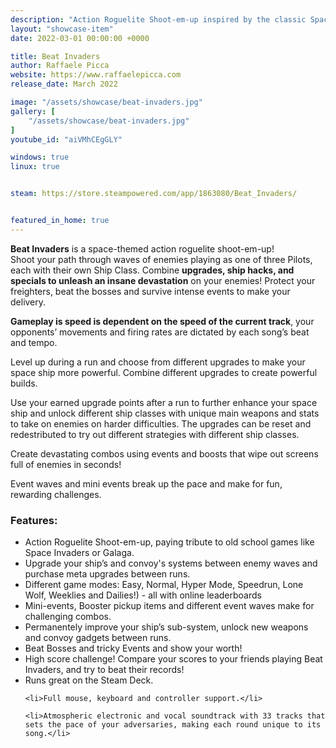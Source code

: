 ```yaml
---
description: "Action Roguelite Shoot-em-up inspired by the classic Space Invaders."
layout: "showcase-item"
date: 2022-03-01 00:00:00 +0000

title: Beat Invaders
author: Raffaele Picca
website: https://www.raffaelepicca.com
release_date: March 2022

image: "/assets/showcase/beat-invaders.jpg"
gallery: [
	"/assets/showcase/beat-invaders.jpg"
]
youtube_id: "aiVMhCEgGLY"

windows: true
linux: true


steam: https://store.steampowered.com/app/1863080/Beat_Invaders/


featured_in_home: true
---
```


<p>
  <strong>Beat Invaders</strong> is a space-themed action roguelite shoot-em-up!<br>  
  Shoot your path through waves of enemies playing as one of three Pilots, each with their own Ship Class.
  Combine <strong>upgrades, ship hacks, and specials to unleash an insane devastation</strong> on your enemies!
  Protect your freighters, beat the bosses and survive intense events to make your delivery.
</p>
<p>
  <strong>Gameplay is speed is dependent on the speed of the current track</strong>, your opponents’ movements and firing rates are dictated by each song’s beat and tempo.
</p>
<p>
  Level up during a run and choose from different upgrades to make your space ship more powerful. Combine different upgrades to create powerful builds.
</p>
<p>
  Use your earned upgrade points after a run to further enhance your space ship and unlock different ship classes with unique main weapons and stats to take on enemies on harder difficulties. The upgrades can be reset and redestributed to try out different strategies with different ship classes.
</p>
<p>
  Create devastating combos using events and boosts that wipe out screens full of enemies in seconds!
</p>

<p>
  Event waves and mini events break up the pace and make for fun, rewarding challenges.
</p>

<h3>Features:</h3>
<ul>
    <li>Action Roguelite Shoot-em-up, paying tribute to old school games like Space Invaders or Galaga.</li>
    <li>Upgrade your ship’s and convoy's systems between enemy waves and purchase meta upgrades between runs.</li>
    <li>Different game modes: Easy, Normal, Hyper Mode, Speedrun, Lone Wolf, Weeklies and Dailies!) - all with online leaderboards</li>
    <li>Mini-events, Booster pickup items and different event waves make for challenging combos.</li>
    <li>Permanentely improve your ship’s sub-system, unlock new weapons and convoy gadgets between runs.</li>
    <li>Beat Bosses and tricky Events and show your worth!</li>
    <li>High score challenge!  Compare your scores to your friends playing Beat Invaders, and try to beat their records!</li>
    <li>Runs great on the Steam Deck.</li>

    <li>Full mouse, keyboard and controller support.</li>

    <li>Atmospheric electronic and vocal soundtrack with 33 tracks that sets the pace of your adversaries, making each round unique to its song.</li>
</ul>
